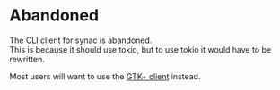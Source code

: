 # Abandoned

The CLI client for synac is abandoned.  
This is because it should use tokio, but to use tokio it would have to be rewritten.

Most users will want to use the [GTK+ client](https://github.com/synac-chat/client) instead.
